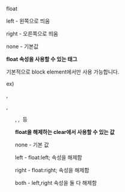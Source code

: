float



left - 왼쪽으로 띄움

right - 오른쪽으로 띄움

none - 기본값



**float 속성을 사용할 수 있는 태그**

기본적으로 block element에서만 사용 가능합니다.

ex) <div>, <p>, <ul>, <table>, <img> 등



**float을 해제하는 clear에서 사용할 수 있는 값**

none - 기본 값

left - float:left; 속성을 해제함

right - float:right; 속성을 해제함

both - left,right 속성을 둘 다 해제함